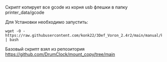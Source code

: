 Скрипт копирует все gcode из корня usb флешки в папку printer_data/gcode  

Для Установки необходимо запустить:  
```
wget -O - https://raw.githubusercontent.com/konk22/3Def_Voron_2.4r2/main/manual/klipper_usb_autocopy/install.sh | bash
```  
Базовый скрипт взял из репозитория https://github.com/DrumClock/mount_copy/tree/main
